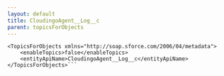 ```yaml
---
layout: default
title: CloudingoAgent__Log__c
parent: topicsForObjects
---
```


```<?xml version="1.0" encoding="UTF-8"?>
<TopicsForObjects xmlns="http://soap.sforce.com/2006/04/metadata">
    <enableTopics>false</enableTopics>
    <entityApiName>CloudingoAgent__Log__c</entityApiName>
</TopicsForObjects>```
